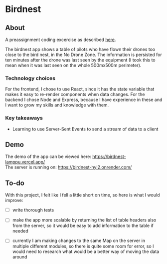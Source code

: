 # Birdnest

## About
A preassignment coding excercise as described [here](https://assignments.reaktor.com/birdnest/).

The birdnest app shows a table of pilots who have flown their drones too close to the bird nest, in the No Drone Zone. The information is persisted for ten minutes after the drone was last seen by the equipment (I took this to mean when it was last seen on the whole 500mx500m perimeter).

### Technology choices
For the frontend, I chose to use React, since it has the state variable that makes it easy to re-render components when data changes. For the backend I chose Node and Express, because I have experience in these and I want to grow my skills and knowledge with them.

### Key takeaways
- Learning to use Server-Sent Events to send a stream of data to a client

## Demo
The demo of the app can be viewed here: https://birdnest-lamppu.vercel.app/ <br>
The server is running on: https://birdnest-hyl2.onrender.com/

## To-do
With this project, I felt like I fell a little short on time, so here is what I would improve:
- [ ] write thorough tests
- [ ] make the app more scalable by returning the list of table headers also from the server, so it would be easy to add information to the table if needed
- [ ] currently I am making changes to the same Map on the server in multiple different modules, so there is quite some room for error, so I would need to research what would be a better way of moving the data around

